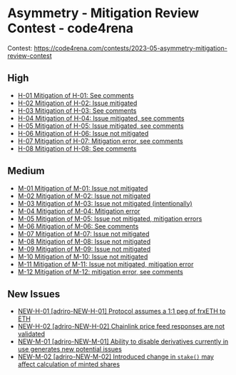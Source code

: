 # Asymmetry - Mitigation Review Contest - code4rena

Contest: https://code4rena.com/contests/2023-05-asymmetry-mitigation-review-contest

## High

- [H-01 Mitigation of H-01: See comments](./H-01.md)
- [H-02 Mitigation of H-02: Issue mitigated](./H-02.md)
- [H-03 Mitigation of H-03: See comments](./H-03.md)
- [H-04 Mitigation of H-04: Issue mitigated, see comments](./H-04.md)
- [H-05 Mitigation of H-05: Issue mitigated, see comments](./H-05.md)
- [H-06 Mitigation of H-06: Issue not mitigated](./H-06.md)
- [H-07 Mitigation of H-07: Mitigation error, see comments](./H-07.md)
- [H-08 Mitigation of H-08: See comments](./H-08.md)

## Medium

- [M-01 Mitigation of M-01: Issue not mitigated](./M-01.md)
- [M-02 Mitigation of M-02: Issue not mitigated](./M-02.md)
- [M-03 Mitigation of M-03: Issue not mitigated (intentionally)](./M-03.md)
- [M-04 Mitigation of M-04: Mitigation error](./M-04.md)
- [M-05 Mitigation of M-05: Issue not mitigated, mitigation errors](./M-05.md)
- [M-06 Mitigation of M-06: See comments](./M-06.md)
- [M-07 Mitigation of M-07: Issue not mitigated](./M-07.md)
- [M-08 Mitigation of M-08: Issue not mitigated](./M-08.md)
- [M-09 Mitigation of M-09: Issue not mitigated](./M-09.md)
- [M-10 Mitigation of M-10: Issue not mitigated](./M-10.md)
- [M-11 Mitigation of M-11: Issue not mitigated, mitigation error](./M-11.md)
- [M-12 Mitigation of M-12: mitigation error, see comments](./M-12.md)

## New Issues

- [NEW-H-01 [adriro-NEW-H-01] Protocol assumes a 1:1 peg of frxETH to ETH](./NEW-H-01.md)
- [NEW-H-02 [adriro-NEW-H-02] Chainlink price feed responses are not validated](./NEW-H-02.md)
- [NEW-M-01 [adriro-NEW-M-01] Ability to disable derivatives currently in use generates new potential issues](./NEW-M-01.md)
- [NEW-M-02 [adriro-NEW-M-02] Introduced change in `stake()` may affect calculation of minted shares](./NEW-M-02.md)
